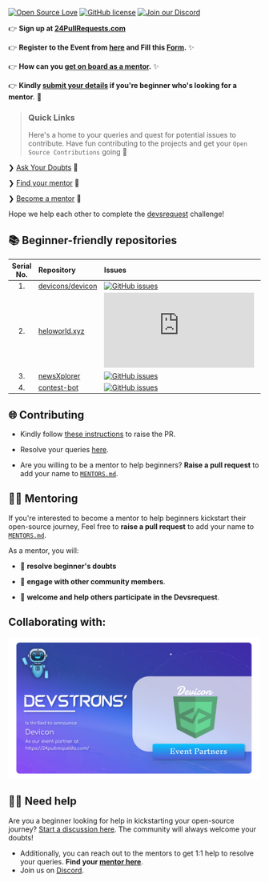 
[![Open Source Love](https://badges.frapsoft.com/os/v2/open-source.svg?v=103)](https://github.com/devstrons) 
[![GitHub license](https://img.shields.io/github/license/devstrons/devsrequests?logo=GITHUB&style=flat)](https://github.com/devstrons/devsrequests/blob/master/LICENSE) 
[![Join our Discord](https://img.shields.io/discord/857641826953854987?color=blue&label=DEVSTRONS'&logo=discord)](https://discord.gg/MVujzTBqed)

👉 **Sign up at [24PullRequests.com](https://24pullrequests.com/)**
 
👉 **Register to the Event from [here](#) and Fill this [Form](https://forms.office.com/r/qyTFh5DBnm).** ✨

👉 **How can you [get on board as a mentor](#).** ✨

👉 **Kindly [submit your details](https://github.com/devstrons/devsrequests/discussions/1) if you're beginner who's looking for a mentor**. 🌈


> ### Quick Links
> Here's a home to your queries and quest for potential issues to contribute. Have fun contributing to the projects and get your `Open Source Contributions` going 🚀 



❯ [Ask Your Doubts](#️-need-help) 💬

❯ [Find your mentor](./MENTORS.md) 🤝

❯ [Become a mentor](#mentoring) 🙌


Hope we help each other to complete the [devsrequest](#) challenge!

## 📚 Beginner-friendly repositories

| Serial No. | Repository  | Issues  | Pull Requests  | Forks |
|:--:|:--|:--|:--|:--|
| 1. | [devicons/devicon](https://github.com/devicons/devicon)  | [![GitHub issues](https://img.shields.io/github/issues/devicons/devicon?color=red&logo=github&style=flat-square)](https://github.com/devicons/devicon/issues) | [![GitHub PRs](https://img.shields.io/github/issues-pr/devicons/devicon?style=social&logo=github)](https://github.com/devicons/devicon/pulls)  | [![GitHub forks](https://img.shields.io/github/forks/devicons/devicon?style=flat-square&logo=git)](https://github.com/devicons/devicon/network) |
| 2. | [heloworld.xyz](https://github.com/devstrons/heloworld.xyz)  | [![GitHub issues](https://img.shields.io/github/issues/devstrons/heloworld.xyz?color=red&logo=github&style=flat-square)](https://github.com/devstrons/heloworld.xyz/issues) | [![GitHub PRs](https://img.shields.io/github/issues-pr/devstrons/heloworld.xyz?style=social&logo=github)](https://github.com/devstrons/heloworld.xyz/pulls)  | [![GitHub forks](https://img.shields.io/github/forks/devstrons/heloworld.xyz?style=flat-square&logo=git)](https://github.com/devstrons/heloworld.xyz/network) |
| 3. | [newsXplorer](https://github.com/devstrons/newsXplorer)  | [![GitHub issues](https://img.shields.io/github/issues/devstrons/newsXplorer?color=red&logo=github&style=flat-square)](https://github.com/devstrons/newsXplorer/issues) | [![GitHub PRs](https://img.shields.io/github/issues-pr/devstrons/newsXplorer?style=social&logo=github)](https://github.com/devstrons/newsXplorer/pulls)  | [![GitHub forks](https://img.shields.io/github/forks/devstrons/newsXplorer?style=flat-square&logo=git)](https://github.com/devstrons/newsXplorer/network) |
| 4. | [contest-bot](https://github.com/devstrons/contest-bot)  | [![GitHub issues](https://img.shields.io/github/issues/devstrons/contest-bot?color=red&logo=github&style=flat-square)](https://github.com/devstrons/contest-bot/issues) | [![GitHub PRs](https://img.shields.io/github/issues-pr/devstrons/contest-bot?style=social&logo=github)](https://github.com/devstrons/contest-bot/pulls)  | [![GitHub forks](https://img.shields.io/github/forks/devstrons/contest-bot?style=flat-square&logo=git)](https://github.com/devstrons/contest-bot/network) |


## 🌐 Contributing

- Kindly follow [these instructions](#) to raise the PR.
       
- Resolve your queries [here](https://github.com/devstrons/devsrequests/discussions/1).

- Are you willing to be a mentor to help beginners? **Raise a pull request** to add your name to [`MENTORS.md`](./MENTORS.md).


## 👨‍🏫 Mentoring

If you're interested to become a mentor to help beginners kickstart their open-source journey, Feel free to **raise a pull request** to add your name to [`MENTORS.md`](./MENTORS.md). 

As a mentor, you will:

- 🙏  **resolve beginner's doubts**

- 💬 **engage with other community members**.

- 🤝 **welcome and help others participate in the Devsrequest**.

## Collaborating with:

<img src="./assets/devstrons-devicon.png">

## 💁‍♂️ Need help

Are you a beginner looking for help in kickstarting  your open-source journey? [Start a discussion here](https://github.com/devstrons/devsrequests/discussions/1). The community will always welcome your doubts! 

- Additionally, you can reach out to the mentors to get 1:1 help to resolve your queries. **Find your [mentor here](./MENTORS.md)**.
- Join us on [Discord](https://discord.gg/MVujzTBqed).



